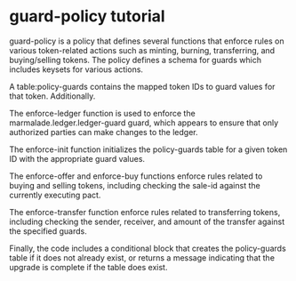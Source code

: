 # guard-policy tutorial

guard-policy is a policy that defines several functions that enforce rules on various token-related actions such as minting, burning, transferring, and buying/selling tokens. The policy defines a schema for guards which includes keysets for various actions.

A table:policy-guards contains the mapped token IDs to guard values for that token. Additionally.

The enforce-ledger function is used to enforce the marmalade.ledger.ledger-guard guard, which appears to ensure that only authorized parties can make changes to the ledger.

The enforce-init function initializes the policy-guards table for a given token ID with the appropriate guard values.

The enforce-offer and enforce-buy functions enforce rules related to buying and selling tokens, including checking the sale-id against the currently executing pact.

The enforce-transfer function enforce rules related to transferring tokens, including checking the sender, receiver, and amount of the transfer against the specified guards.

Finally, the code includes a conditional block that creates the policy-guards table if it does not already exist, or returns a message indicating that the upgrade is complete if the table does exist.
